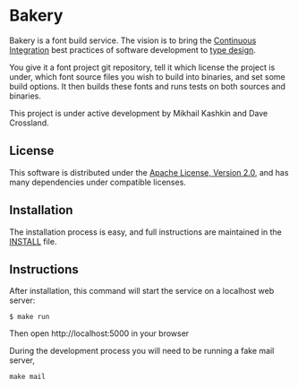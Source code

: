 # Bakery

Bakery is a font build service. The vision is to bring the [Continuous Integration](http://en.wikipedia.org/wiki/Continuous_integration) best practices of software development to [type design](http://en.wikipedia.org/wiki/Type_design).

You give it a font project git repository, tell it which license the project is under, which font source files you wish to build into binaries, and set some build options. It then builds these fonts and runs tests on both sources and binaries.

This project is under active development by Mikhail Kashkin and Dave Crossland. 

## License

This software is distributed under the [Apache License, Version 2.0](LICENSE.txt), and has many dependencies under compatible licenses.

## Installation

The installation process is easy, and full instructions are maintained in the [INSTALL](./INSTALL.md) file.

## Instructions

After installation, this command will start the service on a localhost web server:

    $ make run

Then open http://localhost:5000 in your browser

During the development process you will need to be running a fake mail server,

    make mail
